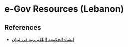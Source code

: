 # e-Gov Resources (Lebanon)

## References
* [إنشاء الحكومة اإللكترونية في لبنان](https://www.lp.gov.lb/Resources/Files/58e43911-7ca7-465c-80c1-685f9288601e.pdf)
